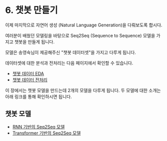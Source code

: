 # 6. 챗봇 만들기

이제 마지막으로 자연어 생성 (Natural Language Generation)을 다뤄보도록 합시다.

여러분이 배웠던 모델링을 바탕으로 Seq2Seq (Sequence to Sequence) 모델을 가지고 챗봇을 만들게 됩니다.

모델은 송영숙님이 제공해주신 "챗봇 데이터셋"을 가지고 다루게 됩니다.

데이터셋에 대한 분석과 전처리는 다음 페이지에서 확인할 수 있습니다.

- [챗봇 데이터 EDA](./6.2.EDA.ipynb)
- [챗봇 데이터 전처리](./6.3.preprocess.ipynb)

이 장에서는 챗봇 모델을 만드는데 2개의 모델을 다루게 됩니다. 두 모델에 대한 소개는 아래 링크를 통해 확인하시면 됩니다.

## 챗봇 모델

- [RNN 기반의 Seq2Seq 모델](./6.4.seq2seq.ipynb)
- [Transformer 기반의 Seq2Seq 모델](./6.5.transformer.ipynb)
